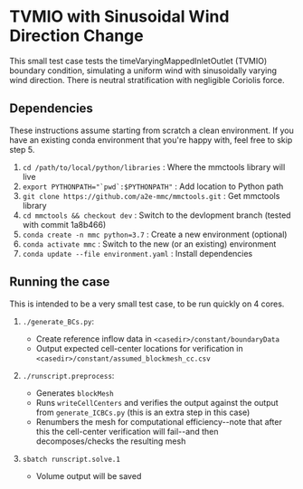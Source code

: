# TVMIO with Sinusoidal Wind Direction Change

This small test case tests the timeVaryingMappedInletOutlet (TVMIO) boundary
condition, simulating a uniform wind with sinusoidally varying wind direction.
There is neutral stratification with negligible Coriolis force.

## Dependencies
These instructions assume starting from scratch a clean environment. If you
have an existing conda environment that you're happy with, feel free to skip
step 5.

1. `cd /path/to/local/python/libraries` : Where the mmctools library will live
2. ``export PYTHONPATH="`pwd`:$PYTHONPATH"`` : Add location to Python path
3. `git clone https://github.com/a2e-mmc/mmctools.git` : Get mmctools library
4. `cd mmctools && checkout dev` : Switch to the devlopment branch (tested with
   commit 1a8b466)
5. `conda create -n mmc python=3.7` : Create a new environment (optional)
6. `conda activate mmc` : Switch to the new (or an existing) environment
7. `conda update --file environment.yaml` : Install dependencies

## Running the case
This is intended to be a very small test case, to be run quickly on 4 cores.

1. `./generate_BCs.py`:

    - Create reference inflow data in `<casedir>/constant/boundaryData`
    - Output expected cell-center locations for verification in
      `<casedir>/constant/assumed_blockmesh_cc.csv`

2. `./runscript.preprocess`:

    - Generates `blockMesh`
    - Runs `writeCellCenters` and verifies the output against the output from
      `generate_ICBCs.py` (this is an extra step in this case)
    - Renumbers the mesh for computational efficiency--note that after this
      the cell-center verification will fail--and then decomposes/checks the
      resulting mesh

3. `sbatch runscript.solve.1`

    - Volume output will be saved 
